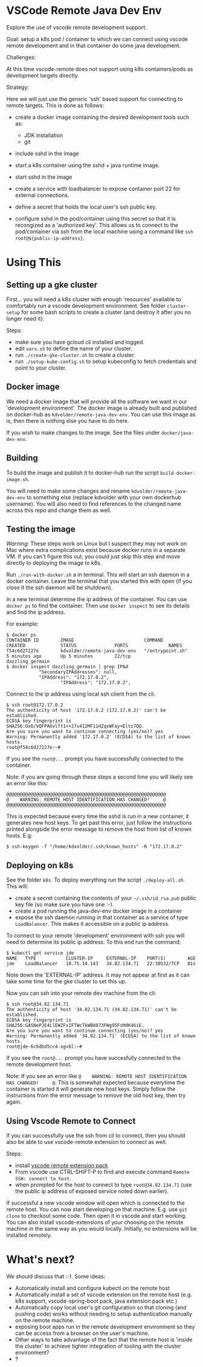 VSCode Remote Java Dev Env
==========================

Explore the use of vscode remote development support.

Goal: setup a k8s pod / container to which we can connect using vscode remote development and in that container do some java development.

Challenges:

At this time vscode-remote does not support using k8s containers/pods as development
targets directly. 

Strategy:

Here we will just use the generic 'ssh' based support for connecting to
remote targets. This is done as follows:

- create a docker image containing the desired development tools such as:
   - JDK installation
   - git

- include sshd in the image

- start a k8s container using the sshd + java runtime image.
- start sshd in the image
- create a service with loadbalancer to expose container port 22 for external
  connections. 
- define a secret that holds the local user's ssh public key. 
- configure sshd in the pod/container using this secret so that it is recongized
  as a 'authorized key'. This allows us to connect to the pod/container via ssh 
  from the local machine using a command like `ssh root@${public-ip-address}`.

Using This
==========

Setting up a gke cluster
------------------------

First... you will need a k8s cluster with enough 'resources' available to
comfortably run a vscode development environment. See folder `cluster-setup` 
for some bash scripts to create a cluster (and destroy it after you no longer need it).

Steps:

- make sure you have gcloud cli installed and logged.
- edit `vars.sh` to define the name of your cluster.
- run `./create-gke-cluster.sh` to create a cluster.
- run `./setup-kube-config.sh` to setup kubeconfig to fetch credentials and point to your cluster.

Docker image
------------

We need a docker image that will provide all the software we want in our 'development environment'.
The docker image is already built and published on docker-hub as `kdvolder/remote-java-dev-env`.
You can use this image as is, then there is nothing else you have to do here.

If you wish to make changes to the image. See the files under
`docker/java-dev-env`.

## Building

To build the image and publish it to docker-hub run the script `build-docker-image.sh`.

You will need to make some changes and rename `kdvolder/remote-java-dev-env` to something
else (replace kdvolder with your own dockerhub username). You will also need to find 
references to the changed name across this repo and change them as well.

## Testing the image

*Warning:* These steps work on Linux but I suspect they may not work on Mac where
extra complications exist because docker runs in a separate VM. If you can't figure
this out, you could just skip this step and move directly to deploying the image to 
k8s.

Run `./run-with-docker.sh` a in terminal. This will start an ssh daemon in a docker container.
Leave the terminal that you started this with open (if you close it the ssh daemon will be shutdown).

In a new terminal determine the ip address of the container. You can use `docker ps` to find the 
container. Then use `docker inspect` to see its details and find the ip address.

For example:

```
$ docker ps
CONTAINER ID        IMAGE                          COMMAND             CREATED             STATUS              PORTS               NAMES
f54c6d27227e        kdvolder/remote-java-dev-env   "/entrypoint.sh"    5 minutes ago       Up 5 minutes        22/tcp              dazzling_germain
$ docker inspect dazzling_germain | grep IPAd
            "SecondaryIPAddresses": null,
            "IPAddress": "172.17.0.2",
                    "IPAddress": "172.17.0.2",
```

Connect to the ip address using local ssh client from the cli.

```
$ ssh root@172.17.0.2
The authenticity of host '172.17.0.2 (172.17.0.2)' can't be established.
ECDSA key fingerprint is SHA256:Ox6/VQFPAOvlft1++27v412MF11HZqxWFay+Eltz7QQ.
Are you sure you want to continue connecting (yes/no)? yes
Warning: Permanently added '172.17.0.2' (ECDSA) to the list of known hosts.
root@f54c6d27227e:~# 
```

If you see the `root@...` prompt you have successfully connected to
the container.

Note: if you are going through these steps a second time you
will likely see an error like this:

```
@@@@@@@@@@@@@@@@@@@@@@@@@@@@@@@@@@@@@@@@@@@@@@@@@@@@@@@@@@@
@    WARNING: REMOTE HOST IDENTIFICATION HAS CHANGED!     @
@@@@@@@@@@@@@@@@@@@@@@@@@@@@@@@@@@@@@@@@@@@@@@@@@@@@@@@@@@@
```

This is expected because every time the sshd is run in a new
container, it generates new host keys. To get past this error, 
just follow  the instructions printed alongside the error 
message to remove  the host from list of known hosts. E.g:

```
$ ssh-keygen -f "/home/kdvolder/.ssh/known_hosts" -R "172.17.0.2"
```

Deploying on k8s
----------------

See the folder `k8s`. To deploy everything run the script `./deploy-all.sh`.
This will:

- create a secret containing the contents of your `~/.ssh/id_rsa.pub` public
  key file (so make sure you have one :-).
- create a pod running the java-dev-env docker image in a container
- expose the ssh daemon running in that container as a service of type `LoadBalancer`.
  This makes it accessible on a public ip address.

To connect to your remote 'development' environment with ssh you will need to
determine its public ip address. To this end run the command:

```
$ kubectl get service jde
NAME   TYPE           CLUSTER-IP     EXTERNAL-IP    PORT(S)        AGE
jde    LoadBalancer   10.75.14.143   34.82.134.71   22:30532/TCP   81s
```

Note down the 'EXTERNAL-IP' address. It may not appear at first as it can take
some time for the gke cluster to set this up.

Now you can ssh into your remote dev machine from the cli:

```
$ ssh root@34.82.134.71
The authenticity of host '34.82.134.71 (34.82.134.71)' can't be established.
ECDSA key fingerprint is SHA256:GASNePJE4LlEWZFxIFTWcTkWB8073FWg95FsMdK46iE.
Are you sure you want to continue connecting (yes/no)? yes
Warning: Permanently added '34.82.134.71' (ECDSA) to the list of known hosts.
root@jde-6c6dbd5cc4-xgv6l:~# 
```

If you see the `root@...` prompt you have succesfully connected to the
remote development host.

Note: If you see an error like `@    WARNING: REMOTE HOST IDENTIFICATION HAS CHANGED!     @`. This is somewhat expected because everytime the container is started
it will generate new host keys. Simply follow the instructions from the
error message to remove the old host key, then try again.

Using Vscode Remote to Connect
------------------------------

If you can successfully use the ssh from cli to connect, then you should also
be able to use vscode-remote extension to connect as well.

Steps:

- install [vscode remote extension pack](https://marketplace.visualstudio.com/items?itemName=ms-vscode-remote.vscode-remote-extensionpack)
- From vscode use CTRL-SHIFT-P to find and execute command `Remote SSH: connect to host`.
- when prompted for the host to connect to type `root@34.82.134.71` (use the public 
ip address of exposed service noted down earlier).

If successful a new vscode window will open which is connected to the remote host.
You can now start developing on that machine. E.g. use `git clone` to checkout some code. Then open it in vscode and start working. You can also install vscode-extensions
of your choosing on the remote machine in the same way as you would locally. Initially, no extensions will be installed remotely. 

What's next?
============

We should discuss that :-). Some ideas:

- Automatically install and configure kubectl on the remote host
- Automatically install a set of vscode extension on the remote host (e.g. k8s support, vscode-spring-boot pack, java extension pack etc.)
- Automatically copy local user's git configuration so that cloning (and pushing
  code) works without needing to setup authentication manually on the remote
  machine.
- exposing boot apps run in the remote development environment so they can be
  access from a browser on the user's machine.
- Other ways to take advantage of the fact that the remote host is 'inside the cluster' to achieve tighter integration of
  tooling with the cluster environment?
- ?
